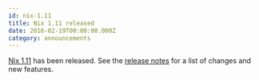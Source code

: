 ```yaml
---
id: nix-1.11
title: Nix 1.11 released 
date: 2016-02-19T00:00:00.000Z
category: announcements
---
```

[Nix 1.11](/download.html#download-nix) has been released. See the [release notes](/manual/nix/stable/release-notes/rl-1.11.html) for a list of changes and new features.
